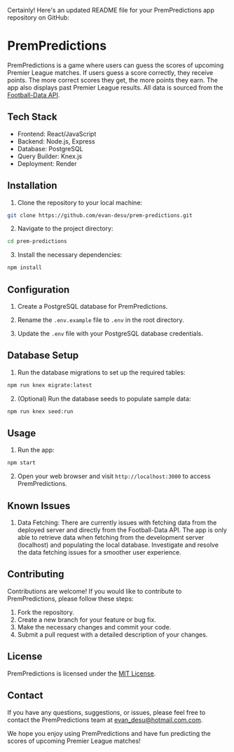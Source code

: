 Certainly! Here's an updated README file for your PremPredictions app repository on GitHub:

# PremPredictions

PremPredictions is a game where users can guess the scores of upcoming Premier League matches. If users guess a score correctly, they receive points. The more correct scores they get, the more points they earn. The app also displays past Premier League results. All data is sourced from the [Football-Data API](https://www.football-data.org/).

## Tech Stack

- Frontend: React/JavaScript
- Backend: Node.js, Express
- Database: PostgreSQL
- Query Builder: Knex.js
- Deployment: Render

## Installation

1. Clone the repository to your local machine:

```bash
git clone https://github.com/evan-desu/prem-predictions.git
```

2. Navigate to the project directory:

```bash
cd prem-predictions
```

3. Install the necessary dependencies:

```bash
npm install
```

## Configuration

1. Create a PostgreSQL database for PremPredictions.

2. Rename the `.env.example` file to `.env` in the root directory.

3. Update the `.env` file with your PostgreSQL database credentials.

## Database Setup

1. Run the database migrations to set up the required tables:

```bash
npm run knex migrate:latest
```

2. (Optional) Run the database seeds to populate sample data:

```bash
npm run knex seed:run
```

## Usage

1. Run the app:

```bash
npm start
```

2. Open your web browser and visit `http://localhost:3000` to access PremPredictions.

## Known Issues

1. Data Fetching: There are currently issues with fetching data from the deployed server and directly from the Football-Data API. The app is only able to retrieve data when fetching from the development server (localhost) and populating the local database. Investigate and resolve the data fetching issues for a smoother user experience.

## Contributing

Contributions are welcome! If you would like to contribute to PremPredictions, please follow these steps:

1. Fork the repository.
2. Create a new branch for your feature or bug fix.
3. Make the necessary changes and commit your code.
4. Submit a pull request with a detailed description of your changes.

## License

PremPredictions is licensed under the [MIT License](LICENSE.md).

## Contact

If you have any questions, suggestions, or issues, please feel free to contact the PremPredictions team at evan_desu@hotmail.com.com.

We hope you enjoy using PremPredictions and have fun predicting the scores of upcoming Premier League matches!

